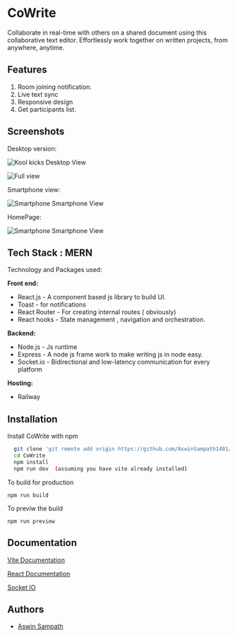 
# CoWrite
Collaborate in real-time with others on a shared document using this collaborative text editor. Effortlessly work together on written projects, from anywhere, anytime.



## Features

1. Room joining notification.
2. Live text sync
3. Responsive design
4. Get participants list.


## Screenshots

Desktop version: 

![Kool kicks Desktop View](https://i.postimg.cc/x89N8H3Z/Screenshot-from-2023-04-05-01-26-45.png)

![Full view](https://i.postimg.cc/yxfxNGdJ/Screenshot-from-2023-04-05-01-27-46.png)



Smartphone view:

![Smartphone Smartphone View](https://i.postimg.cc/zB8GFNHb/Screenshot-from-2023-04-05-01-28-24.png)

HomePage:

![Smartphone Smartphone View](https://i.postimg.cc/Wztj51N3/Screenshot-from-2023-04-05-01-29-03.png)


## Tech Stack  : **MERN**

Technology and Packages used:

**Front end:**
- React.js - A component based js library to build UI.
- Toast - for notifications
- React Router - For creating internal routes ( obviously)
- React hooks - State management , navigation and orchestration.

**Backend:**
- Node.js - Js runtime
- Express - A node js frame work to make writing js in node easy.
- Socket.io - Bidirectional and low-latency communication for every platform


**Hosting:**
- Railway


## Installation

Install CoWrite with npm

```bash
  git clone 'git remote add origin https://github.com/AswinSampath1401/CoWrite.git'
  cd CoWrite
  npm install
  npm run dev  (assuming you have vite already installed)
```
To build for production

```
npm run build 

```
To previw the build
```
npm run preview 

```
## Documentation

[Vite Documentation](https://vitejs.dev/guide/)

[React Documentation](https://beta.reactjs.org/learn)

[Socket IO](https://socket.io/)
## Authors

- [Aswin Sampath](https://www.github.com/AswinSampath1401)


